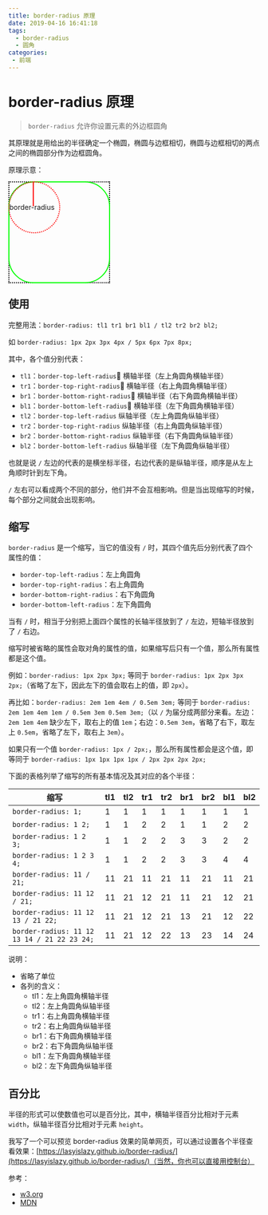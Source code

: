 ```yaml
---
title: border-radius 原理
date: 2019-04-16 16:41:18
tags:
  - border-radius
  - 圆角
categories: 
 - 前端
---
```


# border-radius 原理

> `border-radius` 允许你设置元素的外边框圆角

其原理就是用给出的半径确定一个椭圆，椭圆与边框相切，椭圆与边框相切的两点之间的椭圆部分作为边框圆角。

原理示意：

<div class="border-radius-container">
  <div class="rec"></div>
  <div class="round"></div>
  <div class="ellipse">border-radius</div>
  <div class="line"></div>
</div>
<style lang="stylus">
.border-radius-container {
  position: relative;
  width: 200px;
  height: 200px;
}
.border-radius-container .rec {
  position: absolute;
  width: 200px;
  height: 200px;
  border: 2px dotted #000;
}
.border-radius-container .round {
  position: absolute;
  width: 200px;
  height: 200px;
  border: 2px solid #00ff00;
  border-radius: 50px
}
.border-radius-container .ellipse {
  position: absolute;
  width: 100px;
  height: 100px;
  line-height: 100px;
  font-size: 14px;
  border: 2px dotted #ff0000;
  border-radius: 100px
}
.border-radius-container .line {
  position: absolute;
  width: 2px;
  height: 50px;
  left: 49px;
  background-color: #ff0000;
  line-height: 100px;
  font-size: 14px;
  border-radius: 100px
}
</style>

## 使用

完整用法：`border-radius: tl1 tr1 br1 bl1 / tl2 tr2 br2 bl2;`

如 `border-radius: 1px 2px 3px 4px / 5px 6px 7px 8px;`

其中，各个值分别代表：

- `tl1`：`border-top-left-radius` 横轴半径（左上角圆角横轴半径）
- `tr1`：`border-top-right-radius` 横轴半径（右上角圆角横轴半径）
- `br1`：`border-bottom-right-radius` 横轴半径（右下角圆角横轴半径）
- `bl1`：`border-bottom-left-radius` 横轴半径（左下角圆角横轴半径）
- `tl2`：`border-top-left-radius` 纵轴半径（左上角圆角纵轴半径）
- `tr2`：`border-top-right-radius` 纵轴半径（右上角圆角纵轴半径）
- `br2`：`border-bottom-right-radius` 纵轴半径（右下角圆角纵轴半径）
- `bl2`：`border-bottom-left-radius` 纵轴半径（左下角圆角纵轴半径）

也就是说 `/` 左边的代表的是横坐标半径，右边代表的是纵轴半径，顺序是从左上角顺时针到左下角。

`/` 左右可以看成两个不同的部分，他们并不会互相影响。但是当出现缩写的时候，每个部分之间就会出现影响。

## 缩写

`border-radius` 是一个缩写，当它的值没有 `/` 时，其四个值先后分别代表了四个属性的值：

- `border-top-left-radius`：左上角圆角
- `border-top-right-radius`：右上角圆角
- `border-bottom-right-radius`：右下角圆角
- `border-bottom-left-radius`：左下角圆角

当有 `/` 时，相当于分别把上面四个属性的长轴半径放到了 `/` 左边，短轴半径放到了 `/` 右边。

缩写时被省略的属性会取对角的属性的值，如果缩写后只有一个值，那么所有属性都是这个值。

例如：`border-radius: 1px 2px 3px;` 等同于 `border-radius: 1px 2px 3px 2px;`（省略了左下，因此左下的值会取右上的值，即 `2px`）。

再比如：`border-radius: 2em 1em 4em / 0.5em 3em;` 等同于 `border-radius: 2em 1em 4em 1em / 0.5em 3em 0.5em 3em;`（以 `/` 为届分成两部分来看。左边：`2em 1em 4em` 缺少左下，取右上的值 `1em`；右边：`0.5em 3em`，省略了右下，取左上 `0.5em`，省略了左下，取右上 `3em`）。

如果只有一个值 `border-radius: 1px / 2px;`，那么所有属性都会是这个值，即等同于 `border-radius: 1px 1px 1px 1px / 2px 2px 2px 2px;`

下面的表格列举了缩写的所有基本情况及其对应的各个半径：


| 缩写                                        | tl1 | tl2 | tr1 | tr2 | br1 | br2 | bl1 | bl2 |
| ------------------------------------------- | --- | --- | --- | --- | --- | --- | --- | --- |
| `border-radius: 1;`                         | 1   | 1   | 1   | 1   | 1   | 1   | 1   | 1   |
| `border-radius: 1 2;`                       | 1   | 1   | 2   | 2   | 1   | 1   | 2   | 2   |
| `border-radius: 1 2 3;`                     | 1   | 1   | 2   | 2   | 3   | 3   | 2   | 2   |
| `border-radius: 1 2 3 4;`                   | 1   | 1   | 2   | 2   | 3   | 3   | 4   | 4   |
| `border-radius: 11 / 21;`                   | 11  | 21  | 11  | 21  | 11  | 21  | 11  | 21  |
| `border-radius: 11 12 / 21;`                | 11  | 21  | 12  | 21  | 11  | 21  | 12  | 21  |
| `border-radius: 11 12 13 / 21 22;`          | 11  | 21  | 12  | 21  | 13  | 21  | 12  | 22  |
| `border-radius: 11 12 13 14 / 21 22 23 24;` | 11  | 21  | 12  | 22  | 13  | 23  | 14  | 24  |

说明：

- 省略了单位
- 各列的含义：
  - tl1：左上角圆角横轴半径
  - tl2：左上角圆角纵轴半径
  - tr1：右上角圆角横轴半径
  - tr2：右上角圆角纵轴半径
  - br1：右下角圆角横轴半径
  - br2：右下角圆角纵轴半径
  - bl1：左下角圆角横轴半径
  - bl2：左下角圆角纵轴半径

## 百分比

半径的形式可以使数值也可以是百分比，其中，横轴半径百分比相对于元素 `width`，纵轴半径百分比相对于元素 `height`。

我写了一个可以预览 border-radius 效果的简单网页，可以通过设置各个半径查看效果：[https://lasyislazy.github.io/border-radius/](https://lasyislazy.github.io/border-radius/)（当然，你也可以直接用控制台）

参考：

- [w3.org](https://www.w3.org/TR/css-backgrounds-3/#corners)
- [MDN](https://developer.mozilla.org/zh-CN/docs/Web/CSS/border-radius)

